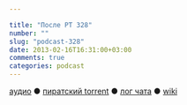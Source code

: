 ```yaml
---

title: "После РТ 328"
number: ""
slug: "podcast-328"
date: 2013-02-16T16:31:00+03:00
comments: true
categories: podcast
---
```

[аудио](http://cdn.radio-t.com/rt328post.mp3) ● [пиратский torrent](http://pirates.radio-t.com/torrents/rt328post.mp3.torrent) ● [лог чата](http://chat.radio-t.com/logs/radio-t-328.html) ● [wiki](http://wiki.radio-t.com/%D0%9F%D0%BE%D1%81%D0%BB%D0%B5_%D0%A0%D0%A2_328) <audio src="http://cdn.radio-t.com/rt328post.mp3" preload="none">
